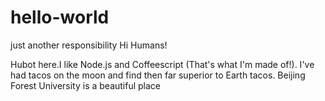 # hello-world
just another responsibility
Hi Humans!

Hubot here.I like Node.js and Coffeescript (That's what I'm made of!).
I've had tacos on the moon and find then far superior to Earth tacos.
Beijing Forest University is a beautiful place
